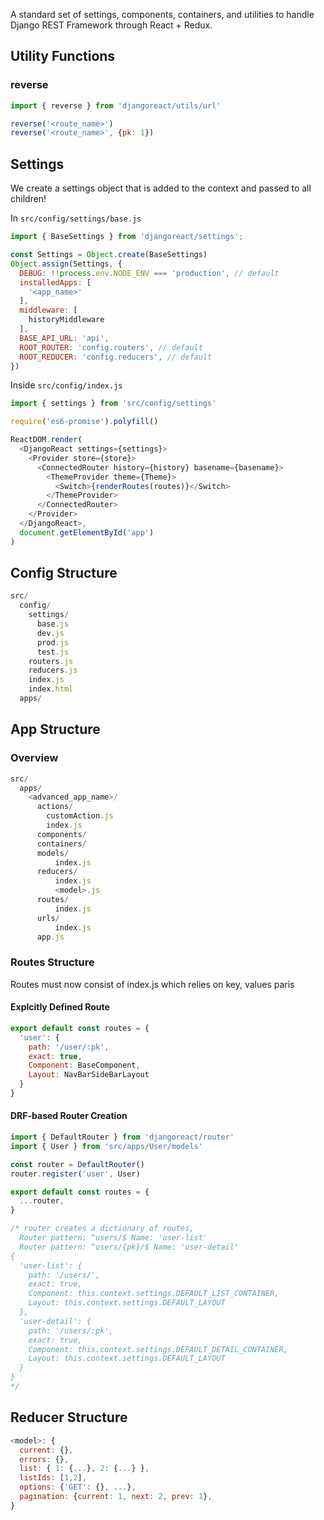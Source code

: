 A standard set of settings, components, containers, and utilities to handle Django REST Framework through React + Redux.

## Utility Functions
### reverse
```js
import { reverse } from 'djangoreact/utils/url'

reverse('<route_name>')
reverse('<route_name>', {pk: 1})
```

## Settings
We create a settings object that is added to the context and passed to all children!

In `src/config/settings/base.js`
```js
import { BaseSettings } from 'djangoreact/settings';

const Settings = Object.create(BaseSettings)
Object.assign(Settings, {
  DEBUG: !!process.env.NODE_ENV === 'production', // default
  installedApps: [
    '<app_name>'
  ],
  middleware: [
    historyMiddleware
  ],
  BASE_API_URL: 'api',
  ROOT_ROUTER: 'config.routers', // default
  ROOT_REDUCER: 'config.reducers', // default
})
```


Inside `src/config/index.js`
```js
import { settings } from 'src/config/settings'

require('es6-promise').polyfill()

ReactDOM.render(
  <DjangoReact settings={settings}>
    <Provider store={store}>
      <ConnectedRouter history={history} basename={basename}>
        <ThemeProvider theme={Theme}>
          <Switch>{renderRoutes(routes)}</Switch>
        </ThemeProvider>
      </ConnectedRouter>
    </Provider>
  </DjangoReact>,
  document.getElementById('app')
)
```

## Config Structure
```js
src/
  config/
    settings/
      base.js
      dev.js
      prod.js
      test.js
    routers.js
    reducers.js
    index.js
    index.html
  apps/
```

## App Structure
### Overview
```js
src/
  apps/
    <advanced_app_name>/
      actions/
        customAction.js
        index.js
      components/
      containers/
      models/
          index.js
      reducers/
          index.js
          <model>.js
      routes/
          index.js
      urls/
          index.js
      app.js
```

### Routes Structure
Routes must now consist of index.js which relies on key, values paris 

#### Explcitly Defined Route
```js
export default const routes = {
  'user': {
    path: '/user/:pk',
    exact: true,
    Component: BaseComponent,
    Layout: NavBarSideBarLayout
  }
}
```

#### DRF-based Router Creation
```js
import { DefaultRouter } from 'djangoreact/router'
import { User } from 'src/apps/User/models'

const router = DefaultRouter()
router.register('user', User)

export default const routes = {
  ...router,
}

/* router creates a dictionary of routes,
  Router pattern: ^users/$ Name: 'user-list'
  Router pattern: ^users/{pk}/$ Name: 'user-detail'
{
  'user-list': {
    path: '/users/',
    exact: true,
    Component: this.context.settings.DEFAULT_LIST_CONTAINER,
    Layout: this.context.settings.DEFAULT_LAYOUT
  },
  'user-detail': {
    path: '/users/:pk',
    exact: true,
    Component: this.context.settings.DEFAULT_DETAIL_CONTAINER,
    Layout: this.context.settings.DEFAULT_LAYOUT
  }
}
*/
```

## Reducer Structure
```js
<model>: {
  current: {},
  errors: {},
  list: { 1: {...}, 2: {...} },
  listIds: [1,2],
  options: {'GET': {}, ...},
  pagination: {current: 1, next: 2, prev: 1},
}
```
